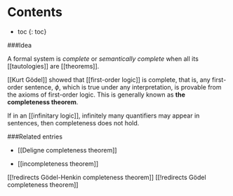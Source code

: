 # Contents
* toc
{: toc}


###Idea

A formal system is *complete* or *semantically complete* when all its [[tautologies]] are [[theorems]]. 

[[Kurt Gödel]] showed that [[first-order logic]] is complete, that is, any first-order sentence, $\phi$, which is true under any interpretation, is provable from the axioms of first-order logic. This is generally known as **the completeness theorem**.

If in an [[infinitary logic]], infinitely many quantifiers may appear in sentences, then completeness does not hold.


###Related entries

* [[Deligne completeness theorem]]

* [[incompleteness theorem]]



[[!redirects Gödel-Henkin completeness theorem]]
[[!redirects Gödel completeness theorem]]